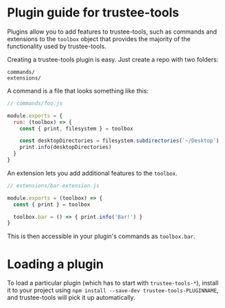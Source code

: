 # Plugin guide for trustee-tools

Plugins allow you to add features to trustee-tools, such as commands and
extensions to the `toolbox` object that provides the majority of the functionality
used by trustee-tools.

Creating a trustee-tools plugin is easy. Just create a repo with two folders:

```
commands/
extensions/
```

A command is a file that looks something like this:

```js
// commands/foo.js

module.exports = {
  run: (toolbox) => {
    const { print, filesystem } = toolbox

    const desktopDirectories = filesystem.subdirectories(`~/Desktop`)
    print.info(desktopDirectories)
  }
}
```

An extension lets you add additional features to the `toolbox`.

```js
// extensions/bar-extension.js

module.exports = (toolbox) => {
  const { print } = toolbox

  toolbox.bar = () => { print.info('Bar!') }
}
```

This is then accessible in your plugin's commands as `toolbox.bar`.

# Loading a plugin

To load a particular plugin (which has to start with `trustee-tools-*`),
install it to your project using `npm install --save-dev trustee-tools-PLUGINNAME`,
and trustee-tools will pick it up automatically.
